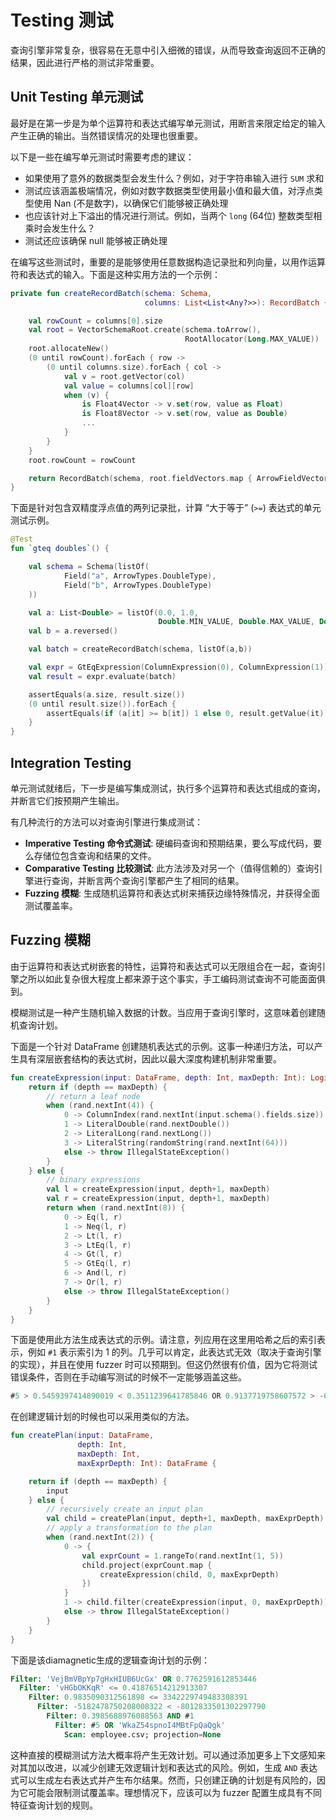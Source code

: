# Testing 测试

查询引擎非常复杂，很容易在无意中引入细微的错误，从而导致查询返回不正确的结果，因此进行严格的测试非常重要。

## Unit Testing 单元测试

最好是在第一步是为单个运算符和表达式编写单元测试，用断言来限定给定的输入产生正确的输出。当然错误情况的处理也很重要。

以下是一些在编写单元测试时需要考虑的建议：

- 如果使用了意外的数据类型会发生什么？例如，对于字符串输入进行 `SUM` 求和
- 测试应该涵盖极端情况，例如对数字数据类型使用最小值和最大值，对浮点类型使用 Nan (不是数字)，以确保它们能够被正确处理
- 也应该针对上下溢出的情况进行测试。例如，当两个 `long` (64位) 整数类型相乘时会发生什么？
- 测试还应该确保 null 能够被正确处理

在编写这些测试时，重要的是能够使用任意数据构造记录批和列向量，以用作运算符和表达式的输入。下面是这种实用方法的一个示例：

```kotlin
private fun createRecordBatch(schema: Schema,
                              columns: List<List<Any?>>): RecordBatch {

    val rowCount = columns[0].size
    val root = VectorSchemaRoot.create(schema.toArrow(),
                                       RootAllocator(Long.MAX_VALUE))
    root.allocateNew()
    (0 until rowCount).forEach { row ->
        (0 until columns.size).forEach { col ->
            val v = root.getVector(col)
            val value = columns[col][row]
            when (v) {
                is Float4Vector -> v.set(row, value as Float)
                is Float8Vector -> v.set(row, value as Double)
                ...
            }
        }
    }
    root.rowCount = rowCount

    return RecordBatch(schema, root.fieldVectors.map { ArrowFieldVector(it) })
}
```

下面是针对包含双精度浮点值的两列记录批，计算 “大于等于” (`>=`) 表达式的单元测试示例。

```kotlin
@Test
fun `gteq doubles`() {

    val schema = Schema(listOf(
            Field("a", ArrowTypes.DoubleType),
            Field("b", ArrowTypes.DoubleType)
    ))

    val a: List<Double> = listOf(0.0, 1.0,
                                 Double.MIN_VALUE, Double.MAX_VALUE, Double.NaN)
    val b = a.reversed()

    val batch = createRecordBatch(schema, listOf(a,b))

    val expr = GtEqExpression(ColumnExpression(0), ColumnExpression(1))
    val result = expr.evaluate(batch)

    assertEquals(a.size, result.size())
    (0 until result.size()).forEach {
        assertEquals(if (a[it] >= b[it]) 1 else 0, result.getValue(it))
    }
}
```

## Integration Testing

单元测试就绪后，下一步是编写集成测试，执行多个运算符和表达式组成的查询，并断言它们按预期产生输出。

有几种流行的方法可以对查询引擎进行集成测试：

- **Imperative Testing 命令式测试**: 硬编码查询和预期结果，要么写成代码，要么存储位包含查询和结果的文件。
- **Comparative Testing 比较测试**: 此方法涉及对另一个（值得信赖的）查询引擎进行查询，并断言两个查询引擎都产生了相同的结果。
- **Fuzzing 模糊**: 生成随机运算符和表达式树来捕获边缘特殊情况，并获得全面测试覆盖率。

## Fuzzing 模糊

由于运算符和表达式树嵌套的特性，运算符和表达式可以无限组合在一起，查询引擎之所以如此复杂很大程度上都来源于这个事实，手工编码测试查询不可能面面俱到。

模糊测试是一种产生随机输入数据的计数。当应用于查询引擎时，这意味着创建随机查询计划。

下面是一个针对 DataFrame 创建随机表达式的示例。这事一种递归方法，可以产生具有深层嵌套结构的表达式树，因此以最大深度构建机制非常重要。

```kotlin
fun createExpression(input: DataFrame, depth: Int, maxDepth: Int): LogicalExpr {
    return if (depth == maxDepth) {
        // return a leaf node
        when (rand.nextInt(4)) {
            0 -> ColumnIndex(rand.nextInt(input.schema().fields.size))
            1 -> LiteralDouble(rand.nextDouble())
            2 -> LiteralLong(rand.nextLong())
            3 -> LiteralString(randomString(rand.nextInt(64)))
            else -> throw IllegalStateException()
        }
    } else {
        // binary expressions
        val l = createExpression(input, depth+1, maxDepth)
        val r = createExpression(input, depth+1, maxDepth)
        return when (rand.nextInt(8)) {
            0 -> Eq(l, r)
            1 -> Neq(l, r)
            2 -> Lt(l, r)
            3 -> LtEq(l, r)
            4 -> Gt(l, r)
            5 -> GtEq(l, r)
            6 -> And(l, r)
            7 -> Or(l, r)
            else -> throw IllegalStateException()
        }
    }
}
```

下面是使用此方法生成表达式的示例。请注意，列应用在这里用哈希之后的索引表示，例如 `#1` 表示索引为 1 的列。几乎可以肯定，此表达式无效（取决于查询引擎的实现），并且在使用 fuzzer 时可以预期到。但这仍然很有价值，因为它将测试错误条件，否则在手动编写测试的时候不一定能够涵盖这些。

```kotlin
#5 > 0.5459397414890019 < 0.3511239641785846 OR 0.9137719758607572 > -6938650321297559787 < #0 AND #3 < #4 AND 'qn0NN' OR '1gS46UuarGz2CdeYDJDEW3Go6ScMmRhA3NgPJWMpgZCcML1Ped8haRxOkM9F' >= -8765295514236902140 < 4303905842995563233 OR 'IAseGJesQMOI5OG4KrkitichlFduZGtjXoNkVQI0Alaf2ELUTTIci' = 0.857970478666058 >= 0.8618195163699196 <= '9jaFR2kDX88qrKCh2BSArLq517cR8u2' OR 0.28624225053564 <= 0.6363627130199404 > 0.19648131921514966 >= -567468767705106376 <= #0 AND 0.6582592932801918 = 'OtJ0ryPUeSJCcMnaLngBDBfIpJ9SbPb6hC5nWqeAP1rWbozfkPjcKdaelzc' >= #0 >= -2876541212976899342 = #4 >= -3694865812331663204 = 'gWkQLswcU' != #3 > 'XiXzKNrwrWnQmr3JYojCVuncW9YaeFc' >= 0.5123788261193981 >= #2
```

在创建逻辑计划的时候也可以采用类似的方法。

```kotlin
fun createPlan(input: DataFrame,
               depth: Int,
               maxDepth: Int,
               maxExprDepth: Int): DataFrame {

    return if (depth == maxDepth) {
        input
    } else {
        // recursively create an input plan
        val child = createPlan(input, depth+1, maxDepth, maxExprDepth)
        // apply a transformation to the plan
        when (rand.nextInt(2)) {
            0 -> {
                val exprCount = 1.rangeTo(rand.nextInt(1, 5))
                child.project(exprCount.map {
                    createExpression(child, 0, maxExprDepth)
                })
            }
            1 -> child.filter(createExpression(input, 0, maxExprDepth))
            else -> throw IllegalStateException()
        }
    }
}
```

下面是该diamagnetic生成的逻辑查询计划的示例：

```SQL
Filter: 'VejBmVBpYp7gHxHIUB6UcGx' OR 0.7762591612853446
  Filter: 'vHGbOKKqR' <= 0.41876514212913307
    Filter: 0.9835090312561898 <= 3342229749483308391
      Filter: -5182478750208008322 < -8012833501302297790
        Filter: 0.3985688976088563 AND #1
          Filter: #5 OR 'WkaZ54spnoI4MBtFpQaQgk'
            Scan: employee.csv; projection=None
```

这种直接的模糊测试方法大概率将产生无效计划。可以通过添加更多上下文感知来对其加以改进，以减少创建无效逻辑计划和表达式的风险。例如，生成 `AND` 表达式可以生成左右表达式并产生布尔结果。然而，只创建正确的计划是有风险的，因为它可能会限制测试覆盖率。理想情况下，应该可以为 fuzzer 配置生成具有不同特征查询计划的规则。
